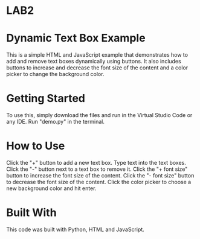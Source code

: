# LAB2
# Dynamic Text Box Example
This is a simple HTML and JavaScript example that demonstrates how to add and remove text boxes dynamically using buttons. It also includes buttons to increase and decrease the font size of the content and a color picker to change the background color.
# Getting Started
To use this, simply download the files and run in the Virtual Studio Code or any IDE. Run "demo.py" in the terminal.
# How to Use
Click the "+" button to add a new text box.
Type text into the text boxes.
Click the "-" button next to a text box to remove it.
Click the "+ font size" button to increase the font size of the content.
Click the "- font size" button to decrease the font size of the content.
Click the color picker to choose a new background color and hit enter.
# Built With
This code was built with Python, HTML and JavaScript.

